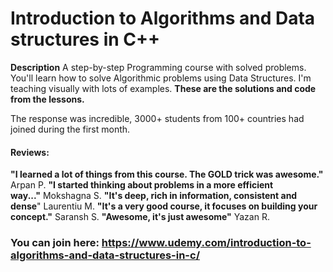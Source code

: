 # Introduction to Algorithms and Data structures in C++ 

**Description** A step-by-step Programming course with solved problems. You'll learn how to solve Algorithmic problems using Data Structures. I'm teaching visually with lots of examples.
**These are the solutions and code from the lessons.**

The response was incredible, 3000+ students from 100+ countries had joined during the first month.

#### Reviews:

**"I learned a lot of things from this course. The GOLD trick was awesome."** Arpan P.
**"I started thinking about problems in a more efficient way..."** Mokshagna S.
**"It's deep, rich in information, consistent and dense**" Laurentiu M.
**"It's a very good course, it focuses on building your concept."** Saransh S.
**"Awesome, it's just awesome"** Yazan R.

### You can join here: https://www.udemy.com/introduction-to-algorithms-and-data-structures-in-c/
